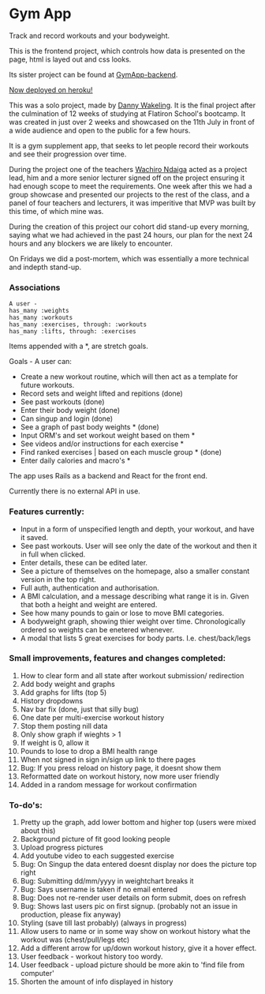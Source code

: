 <h1> Gym App </h1>
<p>Track and record workouts and your bodyweight.

This is the frontend project, which controls how data is presented on the page, html is layed out and css looks. 

Its sister project can be found at <a href="https://github.com/Dwake5/GymApp-bckend">GymApp-backend</a>.

<a href="https://kratos-gym-app.herokuapp.com">Now deployed on heroku!</a>

This was a solo project, made by <a href="https://www.linkedin.com/in/danny-wakeling1/">Danny Wakeling</a>. It is the final project after the culmination of 12 weeks of studying at Flatiron School's bootcamp. It was created in just over 2 weeks and showcased on the 11th July in front of a wide audience and open to the public for a few hours.

It is a gym supplement app, that seeks to let people record their workouts and see their progression over time.

During the project one of the teachers <a href="https://www.linkedin.com/in/wachirandaiga/">Wachiro Ndaiga</a> acted as a project lead, him and a more senior lecturer signed off on the project ensuring it had enough scope to meet the requirements. One week after this we had a group showcase and presented our projects to the rest of the class, and a panel of four teachers and lecturers, it was imperitive that MVP was built by this time, of which mine was. 

During the creation of this project our cohort did stand-up every morning, saying what we had achieved in the past 24 hours, our plan for the next 24 hours and any blockers we are likely to encounter.

On Fridays we did a post-mortem, which was essentially a more technical and indepth stand-up. </p>

<h3> Associations </h3> 

    A user -
    has_many :weights
    has_many :workouts
    has_many :exercises, through: :workouts
    has_many :lifts, through: :exercises

<p> Items appended with a *, are stretch goals. 

Goals - A user can:</p>
<ul>
    <li>Create a new workout routine, which will then act as a template for future workouts.</li>
    <li>Record sets and weight lifted and repitions (done)</li>
    <li>See past workouts (done)</li>
    <li>Enter their body weight (done)</li>
    <li>Can singup and login (done)</li>
    <li>See a graph of past body weights * (done)</li>
    <li>Input ORM's and set workout weight based on them *</li>
    <li>See videos and/or instructions for each exercise *</li>
    <li>Find ranked exercises | based on each muscle group * (done)</li>
    <li>Enter daily calories and macro's *</li>
</ul>

<p> The app uses Rails as a backend and React for the front end. 

Currently there is no external API in use. </p>

<h3> Features currently: </h3>
<ul>
    <li> Input in a form of unspecified length and depth, your workout, and have it saved. </li>
    <li> See past workouts. User will see only the date of the workout and then it in full when clicked.</li>
    <li> Enter details, these can be edited later. </li>
    <li> See a picture of themselves on the homepage, also a smaller constant version in the top right.</li>
    <li> Full auth, authentication and authorisation. </li>
    <li> A BMI calculation, and a message describing what range it is in. Given that both a height and weight are entered.</li>
    <li> See how many pounds to gain or lose to move BMI categories.</li>
    <li> A bodyweight graph, showing thier weight over time. Chronologically ordered so weights can be enetered whenever.</li>
    <li> A modal that lists 5 great exercises for body parts. I.e. chest/back/legs </li>
</ul>

<h3> Small improvements, features and changes completed: </h3>
<ol>
    <li> How to clear form and all state after workout submission/ redirection</li>
    <li> Add body weight and graphs </li>
    <li> Add graphs for lifts (top 5)</li>
    <li> History dropdowns</li>
    <li> Nav bar fix (done, just that silly bug)</li>
    <li> One date per multi-exercise workout history</li>
    <li> Stop them posting nill data</li>
    <li> Only show graph if wieghts > 1</li>
    <li> If weight is 0, allow it</li>
    <li> Pounds to lose to drop a BMI health range</li>
    <li> When not signed in sign in/sign up link to there pages</li>
    <li>Bug: If you press reload on history page, it doesnt show them</li>
    <li> Reformatted date on workout history, now more user friendly</li> 
    <li> Added in a random message for workout confirmation</li> 
</ol>

<h3> To-do's: </h3>
<ol>
    <li> Pretty up the graph, add lower bottom and higher top (users were mixed about this)</li>
    <li> Background picture of fit good looking people</li>
    <li> Upload progress pictures</li>
    <li> Add youtube video to each suggested exercise</li>
    <li>Bug: On Singup the data entered doesnt display nor does the picture top right</li>
    <li>Bug: Submitting dd/mm/yyyy in weightchart breaks it</li>
    <li>Bug: Says username is taken if no email entered</li>
    <li>Bug: Does not re-render user details on form submit, does on refresh</li>
    <li>Bug: Shows last users pic on first signup. (probably not an issue in production, please fix anyway) </li>
    <li> Styling (save till last probably) (always in progress)</li>
    <li> Allow users to name or in some way show on workout history what the workout was (chest/pull/legs etc) </li>
    <li> Add a different arrow for up/down workout history, give it a hover effect.</li>
    <li> User feedback - workout history too wordy. </li>
    <li> User feedback - upload picture should be more akin to 'find file from computer' </li>
    <li> Shorten the amount of info displayed in history</li>
</ol>